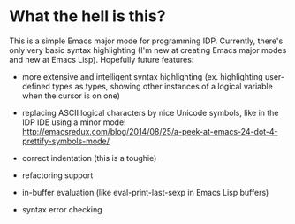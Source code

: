 # What the hell is this? #

This is a simple Emacs major mode for programming IDP. Currently,
there's only very basic syntax highlighting (I'm new at creating Emacs
major modes and new at Emacs Lisp). Hopefully future features:

* more extensive and intelligent syntax highlighting (ex. highlighting
  user-defined types as types, showing other instances of a logical
  variable when the cursor is on one)

* replacing ASCII logical characters by nice Unicode symbols, like in the IDP IDE
using a minor mode! http://emacsredux.com/blog/2014/08/25/a-peek-at-emacs-24-dot-4-prettify-symbols-mode/
* correct indentation (this is a toughie)
* refactoring support
* in-buffer evaluation (like eval-print-last-sexp in Emacs Lisp buffers)
* syntax error checking
